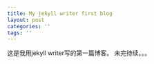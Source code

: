 ```yaml
---
title: My jekyll writer first blog
layout: post
categories: ''
tags: ''
---
```

这是我用jekyll writer写的第一篇博客。
    未完待续。。。